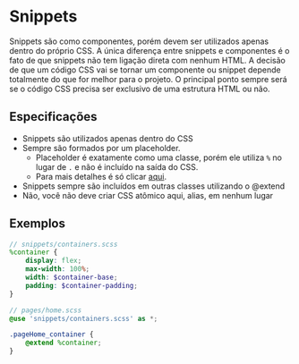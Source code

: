 # Snippets
Snippets são como componentes, porém devem ser utilizados apenas dentro do próprio CSS. A única diferença entre snippets e componentes é o fato de que snippets não tem ligação direta com nenhum HTML. A decisão de que um código CSS vai se tornar um componente ou snippet depende totalmente do que for melhor para o projeto. O principal ponto sempre será se o código CSS precisa ser exclusivo de uma estrutura HTML ou não.

## Especificações
- Snippets são utilizados apenas dentro do CSS
- Sempre são formados por um placeholder. 
  - Placeholder é exatamente como uma classe, porém ele utiliza `%` no lugar de `.` e não é incluído na saída do CSS. 
  - Para mais detalhes é só clicar [aqui](https://sass-lang.com/documentation/style-rules/placeholder-selectors).
- Snippets sempre são incluídos em outras classes utilizando o @extend
- Não, você não deve criar CSS atômico aqui, alias, em nenhum lugar

## Exemplos
```scss
// snippets/containers.scss
%container {
	display: flex;
	max-width: 100%;
	width: $container-base;
	padding: $container-padding;
}
```

```scss
// pages/home.scss
@use 'snippets/containers.scss' as *;

.pageHome_container {
	@extend %container;
}
```